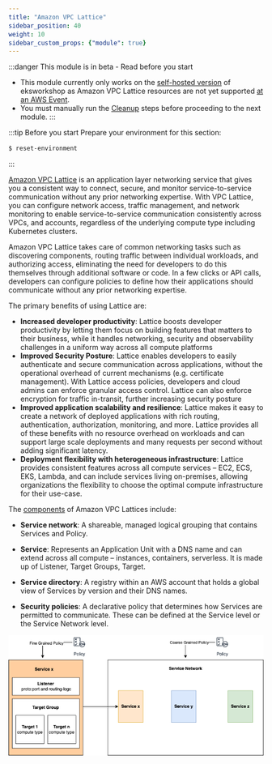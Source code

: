 ```yaml
---
title: "Amazon VPC Lattice"
sidebar_position: 40
weight: 10
sidebar_custom_props: {"module": true}
---
```


:::danger This module is in beta - Read before you start

- This module currently only works on the [self-hosted version](../../introduction/setup/your-account.md) of eksworkshop as Amazon VPC Lattice resources are not yet supported [at an AWS Event](../../introduction/setup/aws-event.md).
- You must manually run the [Cleanup](cleanup.md) steps before proceeding to the next module.
:::

:::tip Before you start
Prepare your environment for this section:

```bash timeout=300 wait=30
$ reset-environment 
```

:::

[Amazon VPC Lattice](https://aws.amazon.com/vpc/lattice/) is an application layer networking service that gives you a consistent way to connect, secure, and monitor service-to-service communication without any prior networking expertise. With VPC Lattice, you can configure network access, traffic management, and network monitoring to enable service-to-service communication consistently across VPCs, and accounts, regardless of the underlying compute type including Kubernetes clusters. 

Amazon VPC Lattice takes care of common networking tasks such as discovering components, routing  traffic between individual workloads, and authorizing access, eliminating the need for developers to do this themselves through additional software or code. In a few clicks or API calls, developers can configure policies to define how their applications should communicate without any prior networking expertise. 

The primary benefits of using Lattice are:

* **Increased developer productivity**:  Lattice boosts developer productivity by letting them focus on building features that matters to their business, while it handles networking, security and observability challenges in a uniform way across all compute platforms
* **Improved Security Posture**: Lattice  enables  developers  to  easily  authenticate  and  secure  communication  across  applications, without the operational overhead of current mechanisms (e.g. certificate management). With Lattice access policies, developers and cloud admins can enforce granular access control. Lattice can also enforce encryption for traffic in-transit, further increasing security posture
* **Improved application scalability and resilience**: Lattice makes it easy to create a network of deployed applications with rich routing, authentication, authorization, monitoring, and more. Lattice provides all of these benefits with no resource overhead on workloads and can support large scale deployments and many requests per second without adding significant latency. 
* **Deployment flexibility with heterogeneous infrastructure**: Lattice  provides  consistent  features  across  all  compute  services – EC2, ECS, EKS, Lambda, and can include services living on-premises, allowing organizations the flexibility to choose the optimal compute infrastructure for their use-case.

The [components](https://docs.aws.amazon.com/vpc-lattice/latest/ug/what-is-vpc-service-network.html#vpc-service-network-components-overview) of Amazon VPC Lattices include:

* **Service network**:
A shareable, managed logical grouping that contains Services and Policy.

* **Service**:
Represents an Application Unit with a DNS name and can extend across all compute – instances, containers, serverless. It is made up of Listener, Target Groups, Target.

* **Service directory**:
A registry within an AWS account that holds a global view of Services by version and their DNS names.

* **Security policies**:
A declarative policy that determines how Services are permitted to communicate. These can be defined at the Service level or the Service Network level.

![Amazon VPC Lattice Components](assets/vpc_lattice_building_blocks.png)
